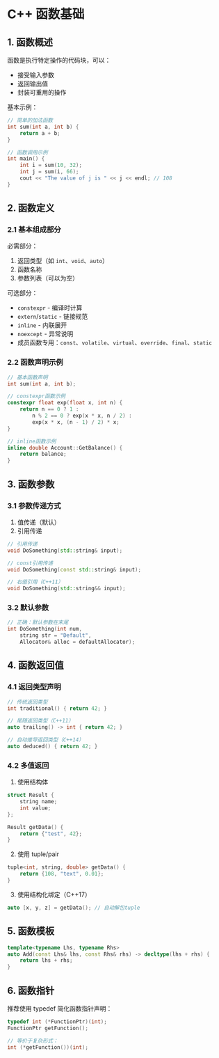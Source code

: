 # C++ 函数基础

## 1. 函数概述

函数是执行特定操作的代码块，可以：

- 接受输入参数
- 返回输出值
- 封装可重用的操作

基本示例：

```cpp
// 简单的加法函数
int sum(int a, int b) {
    return a + b;
}

// 函数调用示例
int main() {
    int i = sum(10, 32);
    int j = sum(i, 66);
    cout << "The value of j is " << j << endl; // 108
}
```

## 2. 函数定义

### 2.1 基本组成部分

必需部分：

1. 返回类型（如 `int`、`void`、`auto`）
2. 函数名称
3. 参数列表（可以为空）

可选部分：

- `constexpr` - 编译时计算
- `extern`/`static` - 链接规范
- `inline` - 内联展开
- `noexcept` - 异常说明
- 成员函数专用：`const`、`volatile`、`virtual`、`override`、`final`、`static`

### 2.2 函数声明示例

```cpp
// 基本函数声明
int sum(int a, int b);

// constexpr函数示例
constexpr float exp(float x, int n) {
    return n == 0 ? 1 :
        n % 2 == 0 ? exp(x * x, n / 2) :
        exp(x * x, (n - 1) / 2) * x;
}

// inline函数示例
inline double Account::GetBalance() {
    return balance;
}
```

## 3. 函数参数

### 3.1 参数传递方式

1. 值传递（默认）
2. 引用传递

```cpp
// 引用传递
void DoSomething(std::string& input);

// const引用传递
void DoSomething(const std::string& input);

// 右值引用（C++11）
void DoSomething(std::string&& input);
```

### 3.2 默认参数

```cpp
// 正确：默认参数在末尾
int DoSomething(int num,
    string str = "Default",
    Allocator& alloc = defaultAllocator);
```

## 4. 函数返回值

### 4.1 返回类型声明

```cpp
// 传统返回类型
int traditional() { return 42; }

// 尾随返回类型（C++11）
auto trailing() -> int { return 42; }

// 自动推导返回类型（C++14）
auto deduced() { return 42; }
```

### 4.2 多值返回

1. 使用结构体

```cpp
struct Result {
    string name;
    int value;
};

Result getData() {
    return {"test", 42};
}
```

2. 使用 tuple/pair

```cpp
tuple<int, string, double> getData() {
    return {108, "text", 0.01};
}
```

3. 使用结构化绑定（C++17）

```cpp
auto [x, y, z] = getData(); // 自动解包tuple
```

## 5. 函数模板

```cpp
template<typename Lhs, typename Rhs>
auto Add(const Lhs& lhs, const Rhs& rhs) -> decltype(lhs + rhs) {
    return lhs + rhs;
}
```

## 6. 函数指针

推荐使用 typedef 简化函数指针声明：

```cpp
typedef int (*FunctionPtr)(int);
FunctionPtr getFunction();

// 等价于复杂形式：
int (*getFunction())(int);
```
